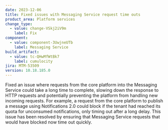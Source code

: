 ```yaml
---
date: 2023-12-06
title: Fixed issues with Messaging Service request time outs
product_area: Platform services
change_type:
  - value: change-VSkj2iV9m
    label: Fix
component:
  - value: component-3UwjneUTb
    label: Messaging Service
build_artifact:
  - value: tc-QHwMfWtBk7
    label: cumulocity
jira: MTM-53509
version: 10.18.185.0
---
```

Fixed an issue where requests from the core platform into the Messaging Service could take a long time to complete, slowing down the response to HTTP requests and potentially preventing the platform from handling new incoming requests. For example, a request from the core platform to publish a message using Notifications 2.0 could block if the tenant had reached its quota for unconsumed notifications, only timing out after a long delay. This issue has been resolved by ensuring that Messaging Service requests that would have blocked now time out quickly.

